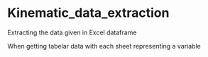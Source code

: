# Kinematic_data_extraction
Extracting the data given in Excel dataframe

When getting tabelar data with each sheet representing a variable
